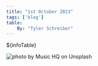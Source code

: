 ```yaml
---
title: "1st October 2023"
tags: ['blog']
table:
    By: "Tyler Schreiber"
---
```


${infoTable}

![photo by Music HQ on Unsplash](https://images.unsplash.com/photo-1606403528881-70ab29ebeaed?crop=entropy&cs=srgb&fm=jpg&ixid=M3wzNjM5Nzd8MHwxfHJhbmRvbXx8fHx8fHx8fDE2OTYxNDcwODR8&ixlib=rb-4.0.3&q=85&w=1500&h=1000)

